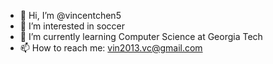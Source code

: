- 👋 Hi, I’m @vincentchen5
- 👀 I’m interested in soccer
- 🌱 I’m currently learning Computer Science at Georgia Tech
- 📫 How to reach me: vin2013.vc@gmail.com

<!---
vincentchen5/vincentchen5 is a ✨ special ✨ repository because its `README.md` (this file) appears on your GitHub profile.
You can click the Preview link to take a look at your changes.
--->
